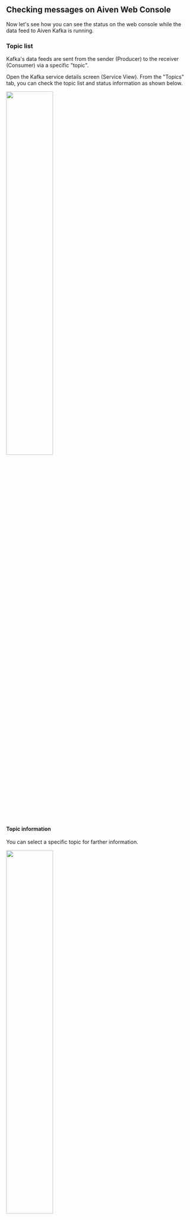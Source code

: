 ## Checking messages on Aiven Web Console

Now let's see how you can see the status on the web console while the data feed to Aiven Kafka is running.

### Topic list

Kafka's data feeds are sent from the sender (Producer) to the receiver (Consumer) via a specific "topic".

Open the Kafka service details screen (Service View).
From the "Topics" tab, you can check the topic list and status information as shown below.


<img src = "https://qiita-image-store.s3.ap-northeast-1.amazonaws.com/0/176567/4774dc73-570d-bd9f-f0ba-9ea173563bb4.png" width = 50%>


#### Topic information

You can select a specific topic for farther information.


<img src = "https://qiita-image-store.s3.ap-northeast-1.amazonaws.com/0/176567/ce11ab83-06d6-3887-b189-2b384f706cbc.png" width = 50%>


#### Message content

By pressing the "Messages" button at the top right of the topic details screen above, you can display the content of the messages sent to that topic.


<img src = "https://qiita-image-store.s3.ap-northeast-1.amazonaws.com/0/176567/de49479f-b42b-d07c-38ec-a89fa241c964.png" width = 50%>


Change the filter settings as appropriate (going with the defaults here), and press "Produce Messages" in the upper right.

Messages are displayed as shown below (only the first line is cut out here).



<img src = "https://qiita-image-store.s3.ap-northeast-1.amazonaws.com/0/176567/41f4b4c2-74bf-83f2-42ee-301844249959.png" width = 50%>


You can check the content of the message by turning on the "Docode from base64" toggle button.


<img src = "https://qiita-image-store.s3.ap-northeast-1.amazonaws.com/0/176567/bb70e7be-bd38-03cd-acea-5043329896de.png" width = 50%>


[Back to Tabele of Contents](./contents_en.md)
